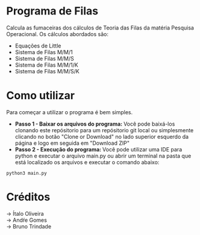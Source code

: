 # Programa de Filas
Calcula as fumaceiras dos cálculos de Teoria das Filas da matéria Pesquisa Operacional.
Os cálculos abordados são:
  - Equações de Little 
  - Sistema de Filas M/M/1 
  - Sistema de Filas M/M/S 
  - Sistema de Filas M/M/1/K
  - Sistema de Filas M/M/S/K 


# Como utilizar
Para começar a utilizar o programa é bem simples.

  - <b>Passo 1 - Baixar os arquivos do programa: </b>
    Você pode baixá-los clonando este repósitorio para um repósitorio git local ou simplesmente clicando no botão "Clone or Download" no lado superior esquerdo da página e logo em seguida em "Download ZIP" <br>
  - <b>Passo 2 - Execução do programa: </b>
  Você pode utilizar uma IDE para python e executar o arquivo main.py ou abrir um terminal na pasta que está localizado os arquivos e executar o comando abaixo:
  ```
  python3 main.py
  ```

# Créditos
-> Ítalo Oliveira<br>
-> Andŕe Gomes<br>
-> Bruno Trindade<br>
